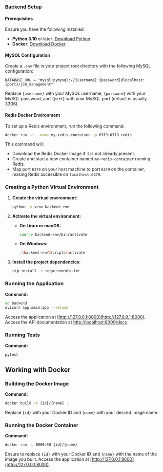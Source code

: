 ### Backend Setup

#### Prerequisites

Ensure you have the following installed:

- **Python 3.10** or later: [Download Python](https://www.python.org/downloads/)
- **Docker**: [Download Docker](https://www.docker.com/products/docker-desktop/)

#### MySQL Configuration

Create a `.env` file in your project root directory with the following MySQL configuration:

```env
DATABASE_URL = "mysql+pymysql://{username}:{password}@localhost:{port}/job_management"
```

Replace `{username}` with your MySQL username, `{password}` with your MySQL password, and `{port}` with your MySQL port (default is usually 3306).

#### Redis Docker Environment

To set up a Redis environment, run the following command:

```sh
docker run -d --name my-redis-container -p 6379:6379 redis
```

This command will:
- Download the Redis Docker image if it is not already present.
- Create and start a new container named `my-redis-container` running Redis.
- Map port `6379` on your host machine to port `6379` on the container, making Redis accessible on `localhost:6379`.



### Creating a Python Virtual Environment

1. **Create the virtual environment:**
   ```bash
   python -m venv backend-env
   ```

2. **Activate the virtual environment:**

   - **On Linux or macOS:**
     ```bash
     source backend-env/bin/activate
     ```
   - **On Windows:**
     ```bash
     .\backend-env\Scripts\activate
     ```

3. **Install the project dependencies:**
   ```bash
   pip install -r requirements.txt
   ```

### Running the Application

**Command:**
```bash
cd backend
uvicorn app.main:app --reload
```
Access the application at [http://127.0.0.1:8000](http://127.0.0.1:8000).
Access the API documentation at [http://localhost:8000/docs](http://localhost:8000/docs)

### Running Tests
**Command:**
```bash
pytest
```


## Working with Docker

### Building the Docker Image
**Command:**
```bash
docker build -t {id}/{name} .
```
Replace `{id}` with your Docker ID and `{name}` with your desired image name. 

### Running the Docker Container
**Command:**
```bash
docker run -p 8000:80 {id}/{name}
```
Ensure to replace `{id}` with your Docker ID and `{name}` with the name of the image you built.
Access the application at [http://127.0.0.1:8000](http://127.0.0.1:8000).